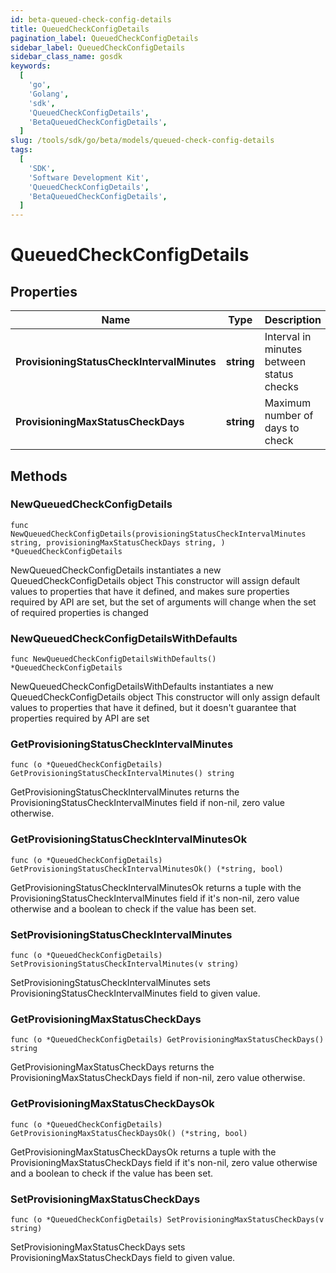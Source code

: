 ```yaml
---
id: beta-queued-check-config-details
title: QueuedCheckConfigDetails
pagination_label: QueuedCheckConfigDetails
sidebar_label: QueuedCheckConfigDetails
sidebar_class_name: gosdk
keywords:
  [
    'go',
    'Golang',
    'sdk',
    'QueuedCheckConfigDetails',
    'BetaQueuedCheckConfigDetails',
  ]
slug: /tools/sdk/go/beta/models/queued-check-config-details
tags:
  [
    'SDK',
    'Software Development Kit',
    'QueuedCheckConfigDetails',
    'BetaQueuedCheckConfigDetails',
  ]
---
```


# QueuedCheckConfigDetails

## Properties

| Name | Type | Description | Notes |
| --- | --- | --- | --- |
| **ProvisioningStatusCheckIntervalMinutes** | **string** | Interval in minutes between status checks |
| **ProvisioningMaxStatusCheckDays** | **string** | Maximum number of days to check |

## Methods

### NewQueuedCheckConfigDetails

`func NewQueuedCheckConfigDetails(provisioningStatusCheckIntervalMinutes string, provisioningMaxStatusCheckDays string, ) *QueuedCheckConfigDetails`

NewQueuedCheckConfigDetails instantiates a new QueuedCheckConfigDetails object This constructor will assign default values to properties that have it defined, and makes sure properties required by API are set, but the set of arguments will change when the set of required properties is changed

### NewQueuedCheckConfigDetailsWithDefaults

`func NewQueuedCheckConfigDetailsWithDefaults() *QueuedCheckConfigDetails`

NewQueuedCheckConfigDetailsWithDefaults instantiates a new QueuedCheckConfigDetails object This constructor will only assign default values to properties that have it defined, but it doesn't guarantee that properties required by API are set

### GetProvisioningStatusCheckIntervalMinutes

`func (o *QueuedCheckConfigDetails) GetProvisioningStatusCheckIntervalMinutes() string`

GetProvisioningStatusCheckIntervalMinutes returns the ProvisioningStatusCheckIntervalMinutes field if non-nil, zero value otherwise.

### GetProvisioningStatusCheckIntervalMinutesOk

`func (o *QueuedCheckConfigDetails) GetProvisioningStatusCheckIntervalMinutesOk() (*string, bool)`

GetProvisioningStatusCheckIntervalMinutesOk returns a tuple with the ProvisioningStatusCheckIntervalMinutes field if it's non-nil, zero value otherwise and a boolean to check if the value has been set.

### SetProvisioningStatusCheckIntervalMinutes

`func (o *QueuedCheckConfigDetails) SetProvisioningStatusCheckIntervalMinutes(v string)`

SetProvisioningStatusCheckIntervalMinutes sets ProvisioningStatusCheckIntervalMinutes field to given value.

### GetProvisioningMaxStatusCheckDays

`func (o *QueuedCheckConfigDetails) GetProvisioningMaxStatusCheckDays() string`

GetProvisioningMaxStatusCheckDays returns the ProvisioningMaxStatusCheckDays field if non-nil, zero value otherwise.

### GetProvisioningMaxStatusCheckDaysOk

`func (o *QueuedCheckConfigDetails) GetProvisioningMaxStatusCheckDaysOk() (*string, bool)`

GetProvisioningMaxStatusCheckDaysOk returns a tuple with the ProvisioningMaxStatusCheckDays field if it's non-nil, zero value otherwise and a boolean to check if the value has been set.

### SetProvisioningMaxStatusCheckDays

`func (o *QueuedCheckConfigDetails) SetProvisioningMaxStatusCheckDays(v string)`

SetProvisioningMaxStatusCheckDays sets ProvisioningMaxStatusCheckDays field to given value.
